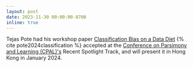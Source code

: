```yaml
---
layout: post
date: 2023-11-30 00:00:00-0700
inline: true
---
```

Tejas Pote had his workshop paper [Classification Bias on a Data Diet](https://openreview.net/pdf?id=7n6CQrcJI9) {% cite pote2024classification %} accepted at the [Conference on Parsimony and Learning (CPAL)'s](https://cpal.cc) Recent Spotlight Track, and will present it in Hong Kong in January 2024.